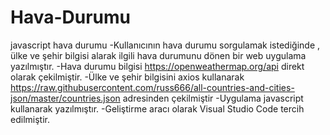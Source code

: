 # Hava-Durumu
javascript hava durumu
-Kullanıcının hava durumu sorgulamak istediğinde , ülke ve şehir bilgisi alarak ilgili hava durumunu dönen bir web uygulama yazılmıştır.
-Hava durumu bilgisi  https://openweathermap.org/api direkt olarak çekilmiştir.
-Ülke ve şehir bilgisini axios kullanarak https://raw.githubusercontent.com/russ666/all-countries-and-cities-json/master/countries.json adresinden çekilmiştir 
-Uygulama javascript kullanarak yazılmıştır.
-Geliştirme aracı olarak Visual Studio Code  tercih edilmiştir.

